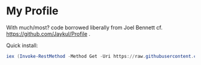 # My Profile

With much/most? code borrowed liberally from
Joel Bennett cf. https://github.com/Jaykul/Profile .

Quick install:

```powershell
iex (Invoke-RestMethod -Method Get -Uri https://raw.githubusercontent.com/MartinSGill/Profile/master/Install-Profile.ps1)
```
